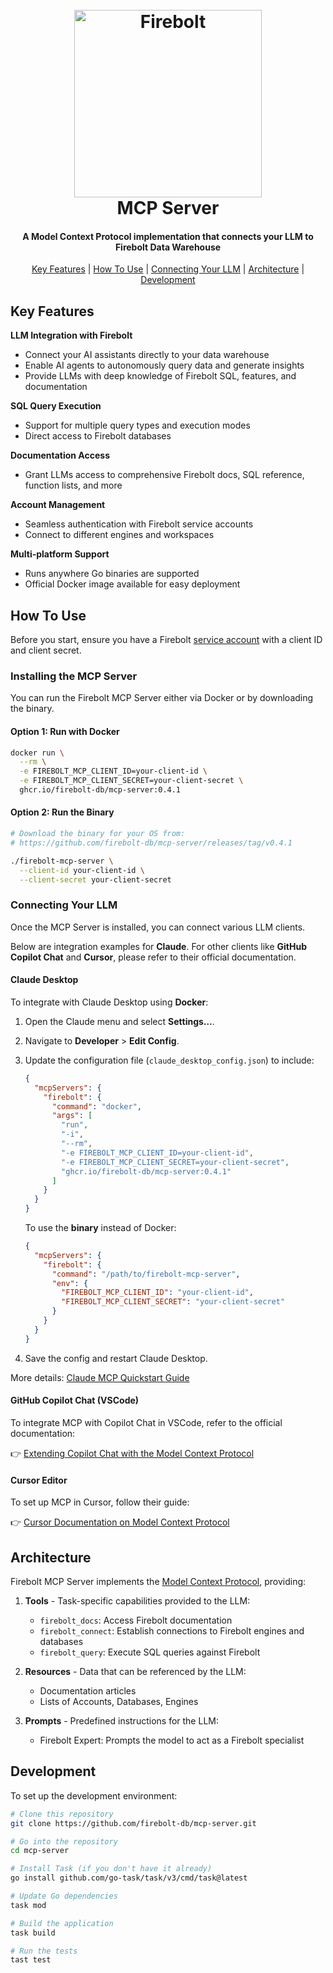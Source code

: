 <h1 align="center">
  <br>
  <a href="https://www.firebolt.io"><img src="https://cdn.prod.website-files.com/5e8a264ceaf4870394477fc7/5e8a264ceaf4879f75477fdd_logo_website.svg" alt="Firebolt" width="300"></a>
  <br>
  MCP Server
  <br>
</h1>

<h4 align="center">
A Model Context Protocol implementation that connects your LLM to Firebolt Data Warehouse
</h4>

<p align="center">
  <a href="#key-features">Key Features</a> |
  <a href="#how-to-use">How To Use</a> |
  <a href="#connecting-your-llm">Connecting Your LLM</a> |
  <a href="#architecture">Architecture</a> |
  <a href="#development">Development</a>
</p>

## Key Features

**LLM Integration with Firebolt**

- Connect your AI assistants directly to your data warehouse  
- Enable AI agents to autonomously query data and generate insights  
- Provide LLMs with deep knowledge of Firebolt SQL, features, and documentation

**SQL Query Execution**

- Support for multiple query types and execution modes  
- Direct access to Firebolt databases

**Documentation Access**

- Grant LLMs access to comprehensive Firebolt docs, SQL reference, function lists, and more

**Account Management**

- Seamless authentication with Firebolt service accounts  
- Connect to different engines and workspaces

**Multi-platform Support**

- Runs anywhere Go binaries are supported  
- Official Docker image available for easy deployment

## How To Use

Before you start, ensure you have a Firebolt [service account](https://docs.firebolt.io/Guides/managing-your-organization/service-accounts.html) with a client ID and client secret.

### Installing the MCP Server

You can run the Firebolt MCP Server either via Docker or by downloading the binary.

#### Option 1: Run with Docker

[//]: # (x-release-please-start-version)
```bash
docker run \
  --rm \
  -e FIREBOLT_MCP_CLIENT_ID=your-client-id \
  -e FIREBOLT_MCP_CLIENT_SECRET=your-client-secret \
  ghcr.io/firebolt-db/mcp-server:0.4.1
```
[//]: # (x-release-please-end)

#### Option 2: Run the Binary

[//]: # (x-release-please-start-version)
```bash
# Download the binary for your OS from:
# https://github.com/firebolt-db/mcp-server/releases/tag/v0.4.1

./firebolt-mcp-server \
  --client-id your-client-id \
  --client-secret your-client-secret
```
[//]: # (x-release-please-end)

### Connecting Your LLM

Once the MCP Server is installed, you can connect various LLM clients.

Below are integration examples for **Claude**.
For other clients like **GitHub Copilot Chat** and **Cursor**, please refer to their official documentation.

#### Claude Desktop

To integrate with Claude Desktop using **Docker**:

1. Open the Claude menu and select **Settings…**.
2. Navigate to **Developer** > **Edit Config**.
3. Update the configuration file (`claude_desktop_config.json`) to include:

    [//]: # (x-release-please-start-version)
    ```json
    {
      "mcpServers": {
        "firebolt": {
          "command": "docker",
          "args": [
            "run",
            "-i",
            "--rm",
            "-e FIREBOLT_MCP_CLIENT_ID=your-client-id",
            "-e FIREBOLT_MCP_CLIENT_SECRET=your-client-secret",
            "ghcr.io/firebolt-db/mcp-server:0.4.1"
          ]
        }
      }
    }
    ```
    [//]: # (x-release-please-end)

    To use the **binary** instead of Docker:

    ```json
    {
      "mcpServers": {
        "firebolt": {
          "command": "/path/to/firebolt-mcp-server",
          "env": {
            "FIREBOLT_MCP_CLIENT_ID": "your-client-id",
            "FIREBOLT_MCP_CLIENT_SECRET": "your-client-secret"
          }
        }
      }
    }
    ```

4. Save the config and restart Claude Desktop.

More details: [Claude MCP Quickstart Guide](https://modelcontextprotocol.io/quickstart/user)

#### GitHub Copilot Chat (VSCode)

To integrate MCP with Copilot Chat in VSCode, refer to the official documentation:

👉 [Extending Copilot Chat with the Model Context Protocol](https://docs.github.com/en/copilot/customizing-copilot/extending-copilot-chat-with-mcp)

#### Cursor Editor

To set up MCP in Cursor, follow their guide:

👉 [Cursor Documentation on Model Context Protocol](https://docs.cursor.com/context/model-context-protocol)

## Architecture

Firebolt MCP Server implements the [Model Context Protocol](https://modelcontextprotocol.io/introduction), providing:

1. **Tools** - Task-specific capabilities provided to the LLM:
    - `firebolt_docs`: Access Firebolt documentation
    - `firebolt_connect`: Establish connections to Firebolt engines and databases
    - `firebolt_query`: Execute SQL queries against Firebolt

2. **Resources** - Data that can be referenced by the LLM:
    - Documentation articles
    - Lists of Accounts, Databases, Engines

3. **Prompts** - Predefined instructions for the LLM:
    - Firebolt Expert: Prompts the model to act as a Firebolt specialist

## Development

To set up the development environment:

```bash
# Clone this repository
git clone https://github.com/firebolt-db/mcp-server.git

# Go into the repository
cd mcp-server

# Install Task (if you don't have it already)
go install github.com/go-task/task/v3/cmd/task@latest

# Update Go dependencies
task mod

# Build the application
task build

# Run the tests
tast test
```
